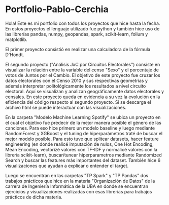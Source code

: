 # Portfolio-Pablo-Cerchia
Hola! Este es mi portfolio con todos los proyectos que hice hasta la fecha. En estos proyectos el lenguaje utilizado fue python y también hice uso de las librerías pandas, numpy, geopandas, spark, scikit-learn, folium y matplotlib. 

El primer proyecto consistió en realizar una calculadora de la fórmula D'Hondt.

El segundo proyecto ("Análisis JxC por Circuitos Electorales") consiste en visualizar la relación entre la variable del censo "Sexo" y el porcentaje de votos de Juntos por el Cambio. El objetivo de este proyecto fue cruzar los datos electorales con el Censo 2010 y sus respectivas geometrías y además interpretar politológicamente los resultados a nivel circuito electoral. Aquí se visualizan y analizan geográficamente datos electorales y censales. En este proyecto queda en evidencia a su vez la evolución en la eficiencia del código respecto al segundo proyecto. Si se descarga el archivo html se puede interactuar con las visualizaciones. 

En la carpeta "Modelo Machine Learning Spotify" se ubica un proyecto en el cual el objetivo fue predecir de la mejor manera posible el género de las canciones. Para eso hice primero un modelo baseline y luego mediante RandomForest y XGBoost y el tuning de hiperparámetros traté de buscar el mejor modelo posible. Para esto tuve que splitear datasets, hacer feature engineering (en donde realicé imputación de nulos, One Hot Encoding, Mean Encoding, vectorizé valores con TF-IDF y normalicé valores con la librería scikit-learn), buscar/tunear hiperparametros mediante Randomized Search y buscar las features más importantes del dataset. También hice 6 visualizaciones que ayudan a explicar o entender el target.

Luego se encuentran en las carpetas "TP Spark" y "TP Pandas" dos trabajos prácticos que hice en la materia "Organización de Datos" de la carrera de Ingeniería Informática de la UBA en donde se encuentran ejercicios y visualizaciones realizadas con esas librerías para trabajos prácticos de dicha materia. 



